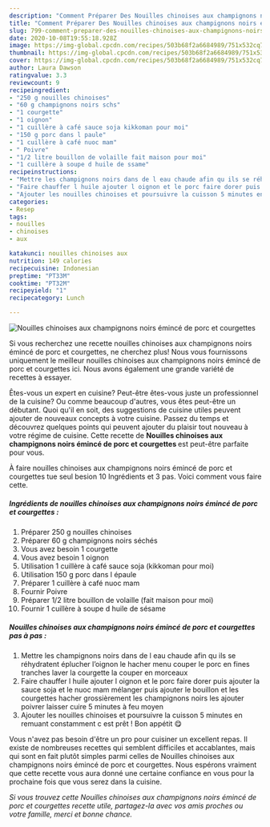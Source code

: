 ```yaml
---
description: "Comment Préparer Des Nouilles chinoises aux champignons noirs émincé de porc et courgettes"
title: "Comment Préparer Des Nouilles chinoises aux champignons noirs émincé de porc et courgettes"
slug: 799-comment-preparer-des-nouilles-chinoises-aux-champignons-noirs-emince-de-porc-et-courgettes
date: 2020-10-08T19:55:18.928Z
image: https://img-global.cpcdn.com/recipes/503b68f2a6684989/751x532cq70/nouilles-chinoises-aux-champignons-noirs-emince-de-porc-et-courgettes-photo-principale-de-la-recette.jpg
thumbnail: https://img-global.cpcdn.com/recipes/503b68f2a6684989/751x532cq70/nouilles-chinoises-aux-champignons-noirs-emince-de-porc-et-courgettes-photo-principale-de-la-recette.jpg
cover: https://img-global.cpcdn.com/recipes/503b68f2a6684989/751x532cq70/nouilles-chinoises-aux-champignons-noirs-emince-de-porc-et-courgettes-photo-principale-de-la-recette.jpg
author: Laura Dawson
ratingvalue: 3.3
reviewcount: 9
recipeingredient:
- "250 g nouilles chinoises"
- "60 g champignons noirs schs"
- "1 courgette"
- "1 oignon"
- "1 cuillère à café sauce soja kikkoman pour moi"
- "150 g porc dans l paule"
- "1 cuillère à café nuoc mam"
- " Poivre"
- "1/2 litre bouillon de volaille fait maison pour moi"
- "1 cuillère à soupe d huile de ssame"
recipeinstructions:
- "Mettre les champignons noirs dans de l eau chaude afin qu ils se réhydratent éplucher l’oignon le hacher menu couper le porc en fines tranches laver la courgette la couper en morceaux"
- "Faire chauffer l huile ajouter l oignon et le porc faire dorer puis ajouter la sauce soja et le nuoc mam mélanger puis ajouter le bouillon et les courgettes hacher grossièrement les champignons noirs les ajouter poivrer laisser cuire 5 minutes à feu moyen"
- "Ajouter les nouilles chinoises et poursuivre la cuisson 5 minutes en remuant constamment c est prêt ! Bon appétit 😋"
categories:
- Resep
tags:
- nouilles
- chinoises
- aux

katakunci: nouilles chinoises aux 
nutrition: 149 calories
recipecuisine: Indonesian
preptime: "PT33M"
cooktime: "PT32M"
recipeyield: "1"
recipecategory: Lunch

---
```



![Nouilles chinoises aux champignons noirs émincé de porc et courgettes](https://img-global.cpcdn.com/recipes/503b68f2a6684989/751x532cq70/nouilles-chinoises-aux-champignons-noirs-emince-de-porc-et-courgettes-photo-principale-de-la-recette.jpg)

Si vous recherchez une recette nouilles chinoises aux champignons noirs émincé de porc et courgettes, ne cherchez plus! Nous vous fournissons uniquement le meilleur nouilles chinoises aux champignons noirs émincé de porc et courgettes ici. Nous avons également une grande variété de recettes à essayer.

Êtes-vous un expert en cuisine? Peut-être êtes-vous juste un professionnel de la cuisine? Ou comme beaucoup d'autres, vous êtes peut-être un débutant. Quoi qu'il en soit, des suggestions de cuisine utiles peuvent ajouter de nouveaux concepts à votre cuisine. Passez du temps et découvrez quelques points qui peuvent ajouter du plaisir tout nouveau à votre régime de cuisine. Cette recette de <strong> Nouilles chinoises aux champignons noirs émincé de porc et courgettes </strong> est peut-être parfaite pour vous.

<!--inarticleads1-->

À faire nouilles chinoises aux champignons noirs émincé de porc et courgettes tue seul besion 10 Ingrédients et 3 pas. Voici comment vous faire cette.

##### Ingrédients de nouilles chinoises aux champignons noirs émincé de porc et courgettes :

1. Préparer 250 g nouilles chinoises
1. Préparer 60 g champignons noirs séchés
1. Vous avez besoin 1 courgette
1. Vous avez besoin 1 oignon
1. Utilisation 1 cuillère à café sauce soja (kikkoman pour moi)
1. Utilisation 150 g porc dans l épaule
1. Préparer 1 cuillère à café nuoc mam
1. Fournir  Poivre
1. Préparer 1/2 litre bouillon de volaille (fait maison pour moi)
1. Fournir 1 cuillère à soupe d huile de sésame




<!--inarticleads2-->

##### Nouilles chinoises aux champignons noirs émincé de porc et courgettes pas à pas :

1. Mettre les champignons noirs dans de l eau chaude afin qu ils se réhydratent éplucher l’oignon le hacher menu couper le porc en fines tranches laver la courgette la couper en morceaux
1. Faire chauffer l huile ajouter l oignon et le porc faire dorer puis ajouter la sauce soja et le nuoc mam mélanger puis ajouter le bouillon et les courgettes hacher grossièrement les champignons noirs les ajouter poivrer laisser cuire 5 minutes à feu moyen
1. Ajouter les nouilles chinoises et poursuivre la cuisson 5 minutes en remuant constamment c est prêt ! Bon appétit 😋




<!--inarticleads1-->

<p>
Vous n'avez pas besoin d'être un pro pour cuisiner un excellent repas. Il existe de nombreuses recettes qui semblent difficiles et accablantes, mais qui sont en fait plutôt simples parmi celles de Nouilles chinoises aux champignons noirs émincé de porc et courgettes. Nous espérons vraiment que cette recette vous aura donné une certaine confiance en vous pour la prochaine fois que vous serez dans la cuisine.
</p>

<p>
<i>Si vous trouvez cette Nouilles chinoises aux champignons noirs émincé de porc et courgettes recette utile, partagez-la avec vos amis proches ou votre famille, merci et bonne chance.</i>
</p>
